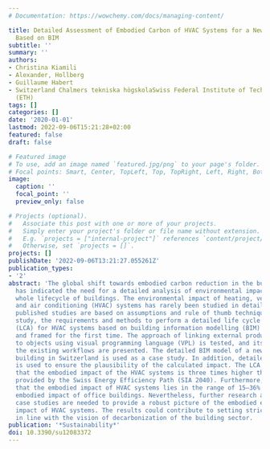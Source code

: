 ```yaml
---
# Documentation: https://wowchemy.com/docs/managing-content/

title: Detailed Assessment of Embodied Carbon of HVAC Systems for a New Office Building
  Based on BIM
subtitle: ''
summary: ''
authors:
- Christina Kiamili
- Alexander, Hollberg
- Guillaume Habert
- Switzerland Chalmers tekniska högskolaSwiss Federal Institute of Technology in Zürich
  (ETH)
tags: []
categories: []
date: '2020-01-01'
lastmod: 2022-09-06T15:21:28+02:00
featured: false
draft: false

# Featured image
# To use, add an image named `featured.jpg/png` to your page's folder.
# Focal points: Smart, Center, TopLeft, Top, TopRight, Left, Right, BottomLeft, Bottom, BottomRight.
image:
  caption: ''
  focal_point: ''
  preview_only: false

# Projects (optional).
#   Associate this post with one or more of your projects.
#   Simply enter your project's folder or file name without extension.
#   E.g. `projects = ["internal-project"]` references `content/project/deep-learning/index.md`.
#   Otherwise, set `projects = []`.
projects: []
publishDate: '2022-09-06T13:21:27.055261Z'
publication_types:
- '2'
abstract: 'The global shift towards embodied carbon reduction in the building sector
  has indicated the need for a detailed analysis of environmental impacts across the
  whole lifecycle of buildings. The environmental impact of heating, ventilation,
  and air conditioning (HVAC) systems has rarely been studied in detail. Most of the
  published studies are based on assumptions and rule of thumb techniques. In this
  study, the requirements and methods to perform a detailed life cycle assessment
  (LCA) for HVAC systems based on building information modelling (BIM) are assessed
  and framed for the first time. The approach of linking external product data information
  to objects using visual programming language (VPL) is tested, and its benefits over
  the existing workflows are presented. The detailed BIM model of a newly built office
  building in Switzerland is used as a case study. In addition, detailed project documentation
  is used to ensure the plausibility of the calculated impact. The LCA results show
  that the embodied impact of the HVAC systems is three times higher than the targets
  provided by the Swiss Energy Efficiency Path (SIA 2040). Furthermore, it is shown
  that the embodied impact of HVAC systems lies in the range of 15–36% of the total
  embodied impact of office buildings. Nevertheless, further research and similar
  case studies are needed to provide a robust picture of the embodied environmental
  impact of HVAC systems. The results could contribute to setting stricter targets
  in line with the vision of decarbonization of the building sector.  '
publication: '*Sustainability*'
doi: 10.3390/su12083372
---
```

